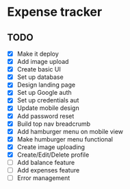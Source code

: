 # Expense tracker

## TODO

-   [x] Make it deploy
-   [x] Add image upload
-   [x] Create basic UI
-   [x] Set up database
-   [x] Design landing page
-   [x] Set up Google auth
-   [x] Set up credentials aut
-   [x] Update mobile design
-   [x] Add password reset
-   [x] Build top nav breadcrumb
-   [x] Add hamburger menu on mobile view
-   [x] Make humburger menu functional
-   [x] Create image uploading
-   [x] Create/Edit/Delete profile
-   [ ] Add balance feature
-   [ ] Add expenses feature
-   [ ] Error management
